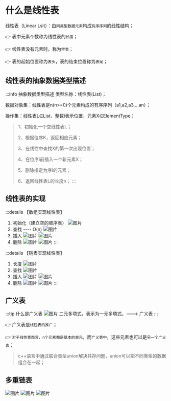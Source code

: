 # 什么是线性表

线性表（Linear Lsit）：由`同类型数据元素`构成`有序序列`的线性结构；

:point_right: 表中元素个数称为线性表的`长度`；

:point_right: 线性表没有元素时，称为`空表`；

:point_right: 表的起始位置称为`表头`，表的结束位置称为`表尾`；


## 线性表的抽象数据类型描述

:::info 抽象数据类型描述
类型名称：线性表(List)；

数据对象集：线性表是n(n>=0)个元素构成的有序序列（a1,a2,a3....an）；

操作集：线性表L∈List，整数i表示位置，元素X∈ElementType；

> 1、初始化一个空线性表L；
> 
> 2、根据位序K，返回相应元素；
> 
> 3、在线性中查找X的第一次出现位置；
> 
> 4、在位序i前插入一个新元素X；
> 
> 5、删除指定为序i的元素；
> 
> 6、返回线性表L的长度n；
:::




## 线性表的实现


:::details 【数组实现线性表】
1. 初始化（建立空的顺序表）
![图片](./images/data-structure_3-2_2.png)
2. 查找 ---- O(n)
![图片](./images/data-structure_3-2_3.png)
3. 插入
![图片](./images/data-structure_3-2_4.png)
![图片](./images/data-structure_3-2_5.png)
4. 删除
![图片](./images/data-structure_3-2_6.png)
![图片](./images/data-structure_3-2_7.png)
:::

:::details 【链表实现线性表】
1. 长度
![图片](./images/data-structure_3-2_8.png)
2. 查找
![图片](./images/data-structure_3-2_9.png)
3. 插入
![图片](./images/data-structure_3-2_10.png)
![图片](./images/data-structure_3-2_11.png)
4. 删除
![图片](./images/data-structure_3-2_12.png)
![图片](./images/data-structure_3-2_13.png)
:::

## 广义表

:::tip 什么是广义表
![图片](./images/data-structure_3-2_1.png)
二元多项式，表示为一元多项式。---> 广义表
:::

:point_right: 广义表是`线性表的推广`；

:point_right: `对于线性表而言，n个元素都是基本的单元`，而`广义表中`，这些元素也可以是`另一个广义表`；
> c++语言中通过联合类型union解决共存问题，union可以把不同类型的数据组合在一起；


## 多重链表

![图片](./images/data-structure_3-2_14.png)
![图片](./images/data-structure_3-2_15.png)
![图片](./images/data-structure_3-2_16.png)